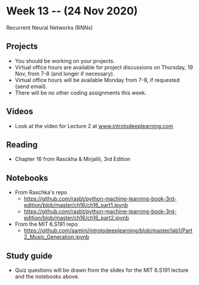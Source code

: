 
# Week 13 -- (24 Nov 2020)

Recurrent Neural Networks (RNNs)

## Projects

* You should be working on your projects. 
* Virtual office hours are available for project discussions on Thursday, 19 Nov, from 7-8 (and longer if necessary).
* Virtual office hours will be available Monday from 7-8, if requested (send email).
* There will be no other coding assignments this week.

## Videos

* Look at the video for Lecture 2 at www.introtodeeplearning.com

## Reading

* Chapter 16 from Rasckha & Mirjalili, 3rd Edition

## Notebooks

* From Raschka's repo
    * https://github.com/rasbt/python-machine-learning-book-3rd-edition/blob/master/ch16/ch16_part1.ipynb
    * https://github.com/rasbt/python-machine-learning-book-3rd-edition/blob/master/ch16/ch16_part2.ipynb
* From the MIT 6.S191 repo
    * https://github.com/aamini/introtodeeplearning/blob/master/lab1/Part2_Music_Generation.ipynb

## Study guide

* Quiz questions will be drawn from the slides for the MIT 6.S191 lecture and the notebooks above.
